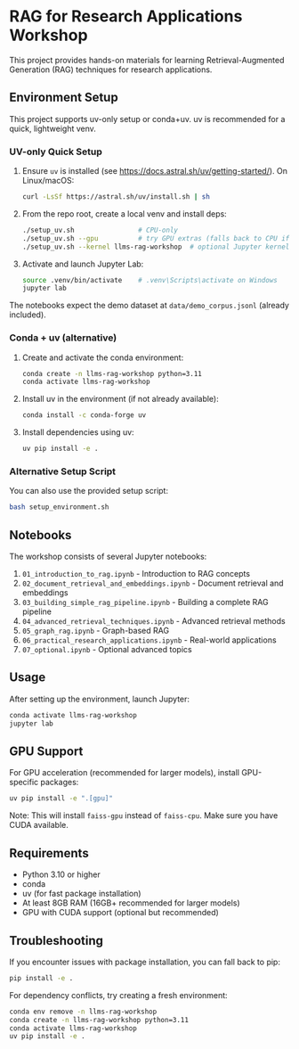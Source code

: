 # RAG for Research Applications Workshop

This project provides hands-on materials for learning Retrieval-Augmented Generation (RAG) techniques for research applications.

## Environment Setup

This project supports uv-only setup or conda+uv. uv is recommended for a quick, lightweight venv.

### UV-only Quick Setup

1. Ensure `uv` is installed (see https://docs.astral.sh/uv/getting-started/). On Linux/macOS:
   ```bash
   curl -LsSf https://astral.sh/uv/install.sh | sh
   ```

2. From the repo root, create a local venv and install deps:
   ```bash
   ./setup_uv.sh                # CPU-only
   ./setup_uv.sh --gpu          # try GPU extras (falls back to CPU if faiss-gpu unavailable)
   ./setup_uv.sh --kernel llms-rag-workshop  # optional Jupyter kernel
   ```

3. Activate and launch Jupyter Lab:
   ```bash
   source .venv/bin/activate    # .venv\Scripts\activate on Windows
   jupyter lab
   ```

The notebooks expect the demo dataset at `data/demo_corpus.jsonl` (already included).

### Conda + uv (alternative)

1. Create and activate the conda environment:
   ```bash
   conda create -n llms-rag-workshop python=3.11
   conda activate llms-rag-workshop
   ```

2. Install uv in the environment (if not already available):
   ```bash
   conda install -c conda-forge uv
   ```

3. Install dependencies using uv:
   ```bash
   uv pip install -e .
   ```

### Alternative Setup Script

You can also use the provided setup script:
```bash
bash setup_environment.sh
```

## Notebooks

The workshop consists of several Jupyter notebooks:

1. `01_introduction_to_rag.ipynb` - Introduction to RAG concepts
2. `02_document_retrieval_and_embeddings.ipynb` - Document retrieval and embeddings
3. `03_building_simple_rag_pipeline.ipynb` - Building a complete RAG pipeline
4. `04_advanced_retrieval_techniques.ipynb` - Advanced retrieval methods
5. `05_graph_rag.ipynb` - Graph-based RAG
6. `06_practical_research_applications.ipynb` - Real-world applications
7. `07_optional.ipynb` - Optional advanced topics

## Usage

After setting up the environment, launch Jupyter:

```bash
conda activate llms-rag-workshop
jupyter lab
```

## GPU Support

For GPU acceleration (recommended for larger models), install GPU-specific packages:

```bash
uv pip install -e ".[gpu]"
```

Note: This will install `faiss-gpu` instead of `faiss-cpu`. Make sure you have CUDA available.

## Requirements

- Python 3.10 or higher
- conda
- uv (for fast package installation)
- At least 8GB RAM (16GB+ recommended for larger models)
- GPU with CUDA support (optional but recommended)

## Troubleshooting

If you encounter issues with package installation, you can fall back to pip:

```bash
pip install -e .
```

For dependency conflicts, try creating a fresh environment:

```bash
conda env remove -n llms-rag-workshop
conda create -n llms-rag-workshop python=3.11
conda activate llms-rag-workshop
uv pip install -e .
```

